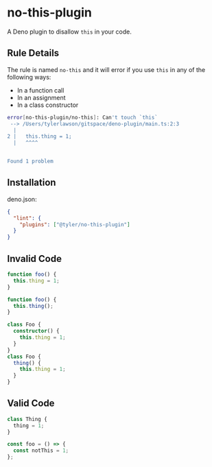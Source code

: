 # no-this-plugin

A Deno plugin to disallow `this` in your code.

## Rule Details

The rule is named `no-this` and it will error if you use `this` in any of the following ways:

- In a function call
- In an assignment
- In a class constructor

```sh
error[no-this-plugin/no-this]: Can't touch `this`
 --> /Users/tylerlawson/gitspace/deno-plugin/main.ts:2:3
  |
2 |   this.thing = 1;
  |   ^^^^


Found 1 problem
```

## Installation

deno.json:

```json
{
  "lint": {
    "plugins": ["@tyler/no-this-plugin"]
  }
}
```

## Invalid Code

```ts
function foo() {
  this.thing = 1;
}
```

```ts
function foo() {
  this.thing();
}
```

```ts
class Foo {
  constructor() {
    this.thing = 1;
  }
}
class Foo {
  thing() {
    this.thing = 1;
  }
}
```

## Valid Code

```ts
class Thing {
  thing = 1;
}

const foo = () => {
  const notThis = 1;
};
```
